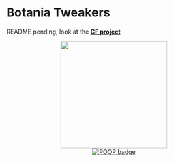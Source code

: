 # Botania Tweakers
README pending, look at the [**CF project**](<https://www.curseforge.com/minecraft/mc-mods/botania-tweakers>)
<p align="center">
<a href="https://github.com/Yoghurt4C/BotaniaTweakers/blob/fabric-1.16/LICENSE.md"><img src="https://i.imgur.com/QkjB9Bw.png" alt="" width=250 height=250></a>
<br>
<a href="https://gist.github.com/poop-person/991e80f390384bbeef09d208bff208f4"><img alt="POOP badge" src="https://raw.githubusercontent.com/gist/poop-person/991e80f390384bbeef09d208bff208f4/raw/a9ef83add84a70f2202896c2d81117ff7b169be1/poop-badge.svg"></a>
</p>
